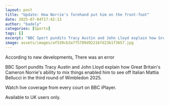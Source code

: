 ```yaml
---
layout: post
title: "Update: How Norrie's forehand put him on the front-foot"
date: 2025-07-04T17:42:13
author: "badely"
categories: [Sports]
tags: []
excerpt: "BBC Sport pundits Tracy Austin and John Lloyd explain how Great Britain's Cameron Norrie's ability to mix things enabled him to see off Italian Mattia"
image: assets/images/af539cb3a7f5709d92216fd23b1f3657.jpg
---
```


According to new developments, There was an error

BBC Sport pundits Tracy Austin and John Lloyd explain how Great Britain's Cameron Norrie's ability to mix things enabled him to see off Italian Mattia Bellucci in the third round of Wimbledon 2025.

Watch live coverage from every court on BBC iPlayer.

Available to UK users only.

